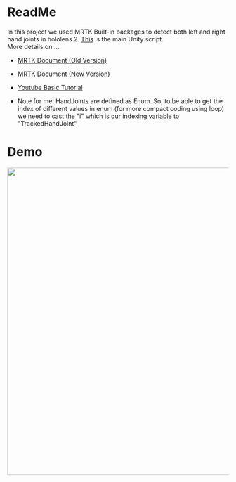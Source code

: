 # ReadMe

In this project we used MRTK Built-in packages to detect both left and right hand joints in hololens 2. <a href="https://github.com/shshjmakerspace/UnityHandTracking/blob/master/HandTracking.cs">This</a> is the main Unity script. <br />
More details on ...
- <a href="https://microsoft.github.io/MixedRealityToolkit-Unity/Documentation/Input/HandTracking.html">MRTK Document (Old Version) </a>  


- <a href="https://learn.microsoft.com/en-us/dotnet/api/microsoft.mixedreality.toolkit.input.handjointutils.trygetjointpose?view=mixed-reality-toolkit-unity-2020-dotnet-2.8.0">MRTK Document (New Version) </a>  

- <a href ="https://www.youtube.com/watch?v=BKJ6sjJ9oao">Youtube Basic Tutorial </a>
- Note for me: HandJoints are defined as Enum. So, to be able to get the index of different values in enum (for more compact coding using loop) we need to cast the "i" which is our indexing variable to "TrackedHandJoint"

# Demo

<img src="https://github.com/shshjmakerspace/ArduinoUnity3D/blob/main/Arduino%20Unity3D%20Serial%20Communication/-media/step4-3.gif" width="700"/>